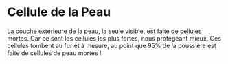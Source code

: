 # Cellule de la Peau

La couche extérieure de la peau, la seule visible, est faite de cellules mortes.
Car ce sont les cellules les plus fortes, nous protégeant mieux. Ces cellules
tombent au fur et à mesure, au point que 95% de la poussière est faite de
cellules de peau mortes !

